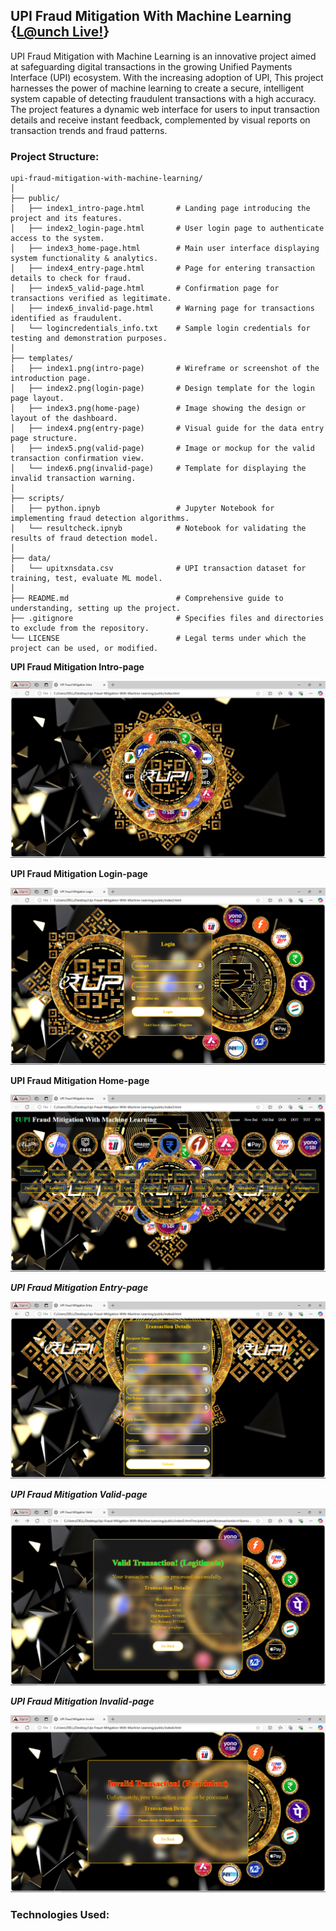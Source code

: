 ## UPI Fraud Mitigation With Machine Learning {[L@unch Live!](https://upi-fraud-mitigation-with-ml.netlify.app/)}

UPI Fraud Mitigation with Machine Learning is an innovative project aimed at safeguarding digital transactions in the growing Unified Payments Interface (UPI) ecosystem. With the increasing adoption of UPI, This project harnesses the power of machine learning to create a secure, intelligent system capable of detecting fraudulent transactions with a high accuracy. The project features a dynamic web interface for users to input transaction details and receive instant feedback, complemented by visual reports on transaction trends and fraud patterns.

### Project Structure:

```
upi-fraud-mitigation-with-machine-learning/
│
├── public/
│   ├── index1_intro-page.html       # Landing page introducing the project and its features.
│   ├── index2_login-page.html       # User login page to authenticate access to the system.
│   ├── index3_home-page.html        # Main user interface displaying system functionality & analytics.
│   ├── index4_entry-page.html       # Page for entering transaction details to check for fraud.
│   ├── index5_valid-page.html       # Confirmation page for transactions verified as legitimate.
│   ├── index6_invalid-page.html     # Warning page for transactions identified as fraudulent.
│   └── logincredentials_info.txt    # Sample login credentials for testing and demonstration purposes.
│
├── templates/
│   ├── index1.png(intro-page)       # Wireframe or screenshot of the introduction page.
│   ├── index2.png(login-page)       # Design template for the login page layout.
│   ├── index3.png(home-page)        # Image showing the design or layout of the dashboard.
│   ├── index4.png(entry-page)       # Visual guide for the data entry page structure.
│   ├── index5.png(valid-page)       # Image or mockup for the valid transaction confirmation view.
│   └── index6.png(invalid-page)     # Template for displaying the invalid transaction warning.
│
├── scripts/
│   ├── python.ipnyb                 # Jupyter Notebook for implementing fraud detection algorithms.
│   └── resultcheck.ipnyb            # Notebook for validating the results of fraud detection model.
│
├── data/
│   └── upitxnsdata.csv              # UPI transaction dataset for training, test, evaluate ML model.
│
├── README.md                        # Comprehensive guide to understanding, setting up the project.
├── .gitignore                       # Specifies files and directories to exclude from the repository.
└── LICENSE                          # Legal terms under which the project can be used, or modified.               
```

**UPI Fraud Mitigation Intro-page**

![image alt](https://github.com/reeshapkmr/Upi-fraud-mitigation-with-machine-learning/blob/bd635dc3a9bc7a37679bddc3943bae1ba6ed1a54/templates/UPI%20Fraud%20Mitigation%20Intro.png)

**UPI Fraud Mitigation Login-page**

![image alt](https://github.com/reeshapkmr/Upi-fraud-mitigation-with-machine-learning/blob/bd635dc3a9bc7a37679bddc3943bae1ba6ed1a54/templates/UPI%20Fraud%20Mitigation%20Login.png)

****UPI Fraud Mitigation Home-page****

![image alt](https://github.com/reeshapkmr/Upi-fraud-mitigation-with-machine-learning/blob/bd635dc3a9bc7a37679bddc3943bae1ba6ed1a54/templates/UPI%20Fraud%20Mitigation%20Home.png)

***UPI Fraud Mitigation Entry-page***

![image alt](https://github.com/reeshapkmr/Upi-fraud-mitigation-with-machine-learning/blob/bd635dc3a9bc7a37679bddc3943bae1ba6ed1a54/templates/UPI%20Fraud%20Mitigation%20Entry.png)

***UPI Fraud Mitigation Valid-page***

![image alt](https://github.com/reeshapkmr/Upi-fraud-mitigation-with-machine-learning/blob/bd635dc3a9bc7a37679bddc3943bae1ba6ed1a54/templates/UPI%20Fraud%20Mitigation%20Valid.png)

***UPI Fraud Mitigation Invalid-page***

![image alt](https://github.com/reeshapkmr/Upi-fraud-mitigation-with-machine-learning/blob/bd635dc3a9bc7a37679bddc3943bae1ba6ed1a54/templates/UPI%20Fraud%20Mitigation%20Invalid.png)

### Technologies Used:
